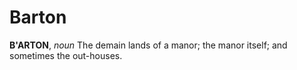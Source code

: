 # Barton

**B'ARTON**, _noun_ The demain lands of a manor; the manor itself; and sometimes the out-houses.
